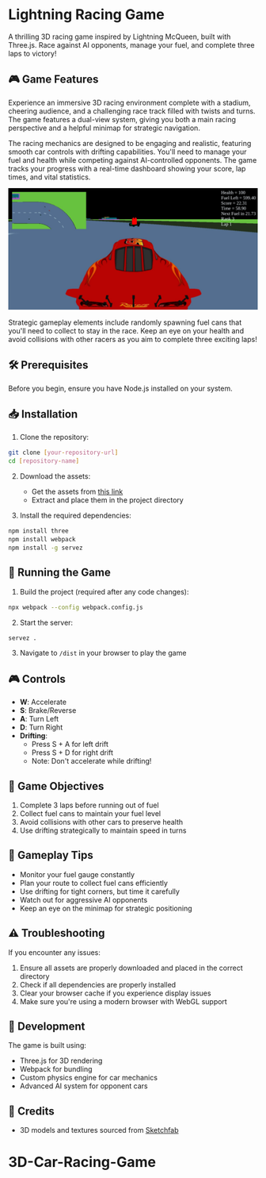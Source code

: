# Lightning Racing Game

A thrilling 3D racing game inspired by Lightning McQueen, built with Three.js. Race against AI opponents, manage your fuel, and complete three laps to victory!

## 🎮 Game Features

Experience an immersive 3D racing environment complete with a stadium, cheering audience, and a challenging race track filled with twists and turns. The game features a dual-view system, giving you both a main racing perspective and a helpful minimap for strategic navigation.

The racing mechanics are designed to be engaging and realistic, featuring smooth car controls with drifting capabilities. You'll need to manage your fuel and health while competing against AI-controlled opponents. The game tracks your progress with a real-time dashboard showing your score, lap times, and vital statistics.

![Gameplay](./assets/screenshot.jpeg)

Strategic gameplay elements include randomly spawning fuel cans that you'll need to collect to stay in the race. Keep an eye on your health and avoid collisions with other racers as you aim to complete three exciting laps!

## 🛠️ Prerequisites

Before you begin, ensure you have Node.js installed on your system.

## 📥 Installation

1. Clone the repository:
```bash
git clone [your-repository-url]
cd [repository-name]
```

2. Download the assets:
   - Get the assets from [this link](https://iiitaphyd-my.sharepoint.com/:f:/g/personal/ishwar_balappanawar_students_iiit_ac_in/EnvUSOlARFJLq4_gy22_rD0B8rWwNC1PoSHSNFaMCQBTJA?e=CeXosM)
   - Extract and place them in the project directory

3. Install the required dependencies:
```bash
npm install three
npm install webpack
npm install -g servez
```

## 🚀 Running the Game

1. Build the project (required after any code changes):
```bash
npx webpack --config webpack.config.js
```

2. Start the server:
```bash
servez .
```

3. Navigate to `/dist` in your browser to play the game

## 🎮 Controls

- **W**: Accelerate
- **S**: Brake/Reverse
- **A**: Turn Left
- **D**: Turn Right
- **Drifting**: 
  - Press S + A for left drift
  - Press S + D for right drift
  - Note: Don't accelerate while drifting!

## 🏁 Game Objectives

1. Complete 3 laps before running out of fuel
2. Collect fuel cans to maintain your fuel level
3. Avoid collisions with other cars to preserve health
4. Use drifting strategically to maintain speed in turns

## 🎯 Gameplay Tips

- Monitor your fuel gauge constantly
- Plan your route to collect fuel cans efficiently
- Use drifting for tight corners, but time it carefully
- Watch out for aggressive AI opponents
- Keep an eye on the minimap for strategic positioning

## ⚠️ Troubleshooting

If you encounter any issues:
1. Ensure all assets are properly downloaded and placed in the correct directory
2. Check if all dependencies are properly installed
3. Clear your browser cache if you experience display issues
4. Make sure you're using a modern browser with WebGL support

## 🔧 Development

The game is built using:
- Three.js for 3D rendering
- Webpack for bundling
- Custom physics engine for car mechanics
- Advanced AI system for opponent cars

## 🎨 Credits

- 3D models and textures sourced from [Sketchfab](https://sketchfab.com)
# 3D-Car-Racing-Game
